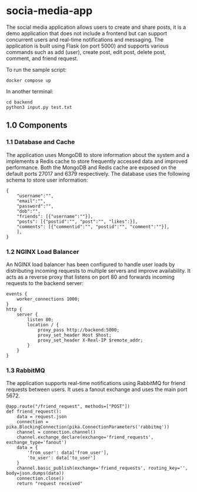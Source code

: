 # socia-media-app

The social media application allows users to create and share posts, it is a demo application that does not include a frontend but can support concurrent users and real-time notifications and messaging. The application is built using Flask (on port 5000) and supports various commands such as add (user), create post, edit post, delete post, comment, and friend request. 

To run the sample script:

```
docker compose up
```

In another terminal:

```
cd backend
python3 input.py test.txt
```

## 1.0 Components
### 1.1 Database and Cache

The application uses MongoDB to store information about the system and a implements a Redis cache to store frequently accessed data and improved performance. Both the MongoDB and Redis cache are exposed on the default ports 27017 and 6379 respectively.   The database uses the following schema to store user information:

```
{
    "username":"",
    "email":"",
    "password":"",
    "dob":"",
    "friends": [{"username":""}],
    "posts": [{"postid":"", "post":"", "likes":}],
    "comments": [{"commentid":"", "postid":"", "comment":""}],
    ],
}
```

### 1.2 NGINX Load Balancer

An NGINX load balancer has been configured to handle user loads by distributing incoming requests to multiple servers and improve availability. It acts as a reverse proxy that listens on port 80 and forwards incoming requests to the backend server:

```
events {
    worker_connections 1000;
}
http {
    server {
        listen 80;
        location / {
            proxy_pass http://backend:5000;
            proxy_set_header Host $host;
            proxy_set_header X-Real-IP $remote_addr;
        }
    }
}
```


### 1.3 RabbitMQ
The application supports real-time notifications using RabbitMQ for friend requests between users. It uses a fanout exchange and uses the main port 5672. 

```
@app.route("/friend_request", methods=["POST"])
def friend_request():
    data = request.json
    connection = pika.BlockingConnection(pika.ConnectionParameters('rabbitmq'))
    channel = connection.channel()
    channel.exchange_declare(exchange='friend_requests', exchange_type='fanout')
    data = {
        'from_user': data['from_user'],
        'to_user': data['to_user']
    }
    channel.basic_publish(exchange='friend_requests', routing_key='', body=json.dumps(data))
    connection.close()
    return "request received"
```


